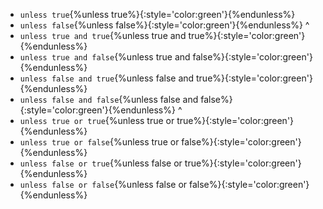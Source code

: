 

- `unless true`{%unless true%}{:style='color:green'}{%endunless%}
- `unless false`{%unless false%}{:style='color:green'}{%endunless%}
^
- `unless true and true`{%unless true and true%}{:style='color:green'}{%endunless%}
- `unless true and false`{%unless true and false%}{:style='color:green'}{%endunless%}
- `unless false and true`{%unless false and true%}{:style='color:green'}{%endunless%}
- `unless false and false`{%unless false and false%}{:style='color:green'}{%endunless%}
^
- `unless true or true`{%unless true or true%}{:style='color:green'}{%endunless%}
- `unless true or false`{%unless true or false%}{:style='color:green'}{%endunless%}
- `unless false or true`{%unless false or true%}{:style='color:green'}{%endunless%}
- `unless false or false`{%unless false or false%}{:style='color:green'}{%endunless%}
